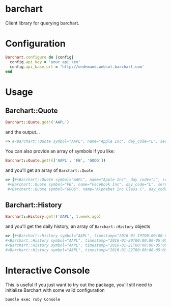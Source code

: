 # barchart

Client library for querying barchart.

# Configuration

```ruby
Barchart.configure do |config|
  config.api_key = 'your_api_key'
  config.api_base_url = 'http://ondemand.websol.barchart.com'
end
```
# Usage

## Barchart::Quote

```ruby
Barchart::Quote.get!('AAPL')
```
and the output...
```ruby
=> #<Barchart::Quote symbol="AAPL", name="Apple Inc", day_code="L", server_timestamp=nil, mode="r", last_price=101.42, trade_timestamp="2016-01-22T00:00:00-06:00", net_change=5.12, percent_change=5.32, bid=0, ask=0, unit_code="2", open=98.63, high=101.46, low=98.37, close=101.42, num_trades=274569, dollar_volume=5844876768.2, flag="s", volume=65800400, previous_volume=52161398>
```

You can also provide an array of symbols if you like:

```ruby
Barchart::Quote.get!(['AAPL', 'FB', 'GOOG'])
```

and you'll get an array of `Barchart::Quote`

```ruby
=> [#<Barchart::Quote symbol="AAPL", name="Apple Inc", day_code="L", server_timestamp=nil, mode="r", last_price=101.42, trade_timestamp="2016-01-22T00:00:00-06:00", net_change=5.12, percent_change=5.32, bid=0, ask=0, unit_code="2", open=98.63, high=101.46, low=98.37, close=101.42, num_trades=274569, dollar_volume=5844876768.2, flag="s", volume=65800400, previous_volume=52161398>,
 #<Barchart::Quote symbol="FB", name="Facebook Inc", day_code="L", server_timestamp=nil, mode="r", last_price=97.94, trade_timestamp="2016-01-22T00:00:00-06:00", net_change=3.78, percent_change=4.01, bid=0, ask=0, unit_code="2", open=96.41, high=98.07, low=95.49, close=97.94, num_trades=127919, dollar_volume=2664720705.58, flag="s", volume=30495300, previous_volume=30518898>,
 #<Barchart::Quote symbol="GOOG", name="Alphabet Inc Class C", day_code="L", server_timestamp=nil, mode="r", last_price=725.25, trade_timestamp="2016-01-22T00:00:00-06:00", net_change=18.66, percent_change=2.64, bid=0, ask=0, unit_code="2", open=723.6, high=728.13, low=720.12, close=725.25, num_trades=9735, dollar_volume=982119017.648, flag="s", volume=2011700, previous_volume=2412200>]
 ```

 ## Barchart::History


 ```ruby
 Barchart::History.get!('AAPL', 1.week.ago)
 ```

 and you'll get the daily history, an array of `Barchart::History` objects


 ```ruby
 => [#<Barchart::History symbol="AAPL", timestamp="2016-01-19T00:00:00-05:00", trading_day="2016-01-19", open=98.41, high=98.65, low=95.5, close=96.66, volume=53087700, open_interest=nil>,
 #<Barchart::History symbol="AAPL", timestamp="2016-01-20T00:00:00-05:00", trading_day="2016-01-20", open=95.1, high=98.19, low=93.42, close=96.79, volume=72334400, open_interest=nil>,
 #<Barchart::History symbol="AAPL", timestamp="2016-01-21T00:00:00-05:00", trading_day="2016-01-21", open=97.06, high=97.88, low=94.94, close=96.3, volume=52161400, open_interest=nil>,
 #<Barchart::History symbol="AAPL", timestamp="2016-01-22T00:00:00-05:00", trading_day="2016-01-22", open=98.63, high=101.46, low=98.37, close=101.42, volume=65800400, open_interest=nil>]
 ```

# Interactive Console

This is useful if you just want to try out the package, you'll stil need to initialize Barchart with some valid configuration

```bash
bundle exec ruby Console
```
